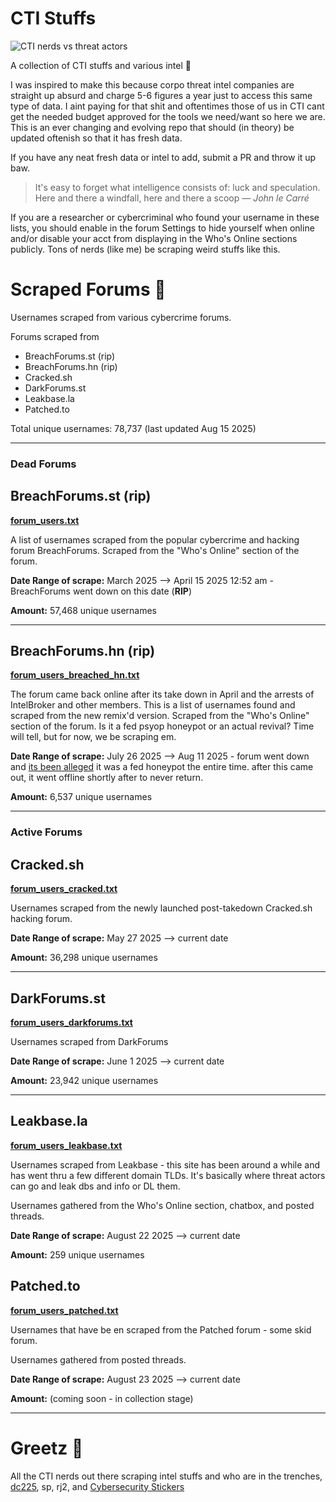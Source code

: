 # CTI Stuffs

![CTI nerds vs threat actors](https://i.imgur.com/SP93Ph5.png)

A collection of CTI stuffs and various intel 📃 

I was inspired to make this because corpo threat intel companies are straight up absurd and charge 5-6 figures a year just to access this same type of data. I aint paying for that shit and oftentimes those of us in CTI cant get the needed budget approved for the tools we need/want so here we are. This is an ever changing and evolving repo that should (in theory) be updated oftenish so that it has fresh data.

If you have any neat fresh data or intel to add, submit a PR and throw it up baw.

> It's easy to forget what intelligence consists of: luck and speculation. Here and there a windfall, here and there a scoop — *John le Carré*

If you are a researcher or cybercriminal who found your username in these lists, you should enable in the forum Settings to hide yourself when online and/or disable your acct from displaying in the Who's Online sections publicly. Tons of nerds (like me) be scraping weird stuffs like this. 

# Scraped Forums 📃

Usernames scraped from various cybercrime forums.

Forums scraped from

- BreachForums.st (rip)
- BreachForums.hn (rip)
- Cracked.sh
- DarkForums.st
- Leakbase.la
- Patched.to

Total unique usernames: 78,737 (last updated Aug 15 2025)

---

### Dead Forums

## BreachForums.st (**rip**)

**[forum_users.txt](https://github.com/spmedia/CTI-Stuffs/blob/main/forum_users.txt)**

A list of usernames scraped from the popular cybercrime and hacking forum BreachForums. Scraped from the "Who's Online" section of the forum.

**Date Range of scrape:** March 2025 --> April 15 2025 12:52 am - BreachForums went down on this date (**RIP**)

**Amount:** 57,468 unique usernames

---

## BreachForums.hn (**rip**)

**[forum_users_breached_hn.txt](https://github.com/spmedia/CTI-Stuffs/blob/main/forum_users_breached_hn.txt)**

The forum came back online after its take down in April and the arrests of IntelBroker and other members. This is a list of usernames found and scraped from the new remix'd version. Scraped from the "Who's Online" section of the forum. Is it a fed psyop honeypot or an actual revival? Time will tell, but for now, we be scraping em. 

**Date Range of scrape:** July 26 2025 --> Aug 11 2025 - forum went down and [its been alleged](https://pastebin.com/raw/EDUtVYq2) it was a fed honeypot the entire time. after this came out, it went offline shortly after to never return.

**Amount:** 6,537 unique usernames

---

### Active Forums

## Cracked.sh

**[forum_users_cracked.txt](https://github.com/spmedia/CTI-Stuffs/blob/main/forum_users_cracked.txt)**

Usernames scraped from the newly launched post-takedown Cracked.sh hacking forum.

**Date Range of scrape:** May 27 2025 --> current date

**Amount:** 36,298 unique usernames

---

## DarkForums.st

**[forum_users_darkforums.txt](https://github.com/spmedia/CTI-Stuffs/blob/main/forum_users_darkforums.txt)**

Usernames scraped from DarkForums

**Date Range of scrape:** June 1 2025 --> current date

**Amount:** 23,942 unique usernames

----

## Leakbase.la

**[forum_users_leakbase.txt](https://github.com/spmedia/CTI-Stuffs/blob/main/forum_users_leakbase.txt)**

Usernames scraped from Leakbase - this site has been around a while and has went thru a few different domain TLDs. It's basically where threat actors can go and leak dbs and info or DL them.

Usernames gathered from the Who's Online section, chatbox, and posted threads.

**Date Range of scrape:** August 22 2025 --> current date

**Amount:** 259 unique usernames

## Patched.to

**[forum_users_patched.txt](https://github.com/spmedia/CTI-Stuffs/blob/main/forum_users_patched.txt)**

Usernames that have be en scraped from the Patched forum - some skid forum.

Usernames gathered from posted threads.

**Date Range of scrape:** August 23 2025 --> current date

**Amount:** (coming soon - in collection stage)

----

# Greetz 💌

All the CTI nerds out there scraping intel stuffs and who are in the trenches, [dc225](https://defcon225.org/), sp, rj2, and [Cybersecurity Stickers](https://cybersecuritystickers.com/)
